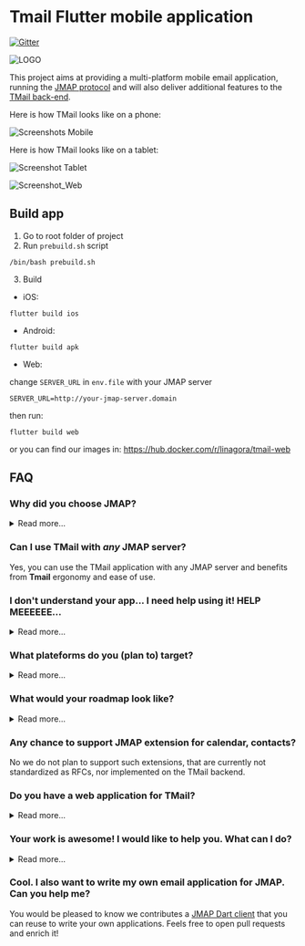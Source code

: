 # Tmail Flutter mobile application

[![Gitter](https://badges.gitter.im/linagora/team-mail.svg)](https://gitter.im/linagora/team-mail?utm_source=badge&utm_medium=badge&utm_campaign=pr-badge)

![LOGO](https://user-images.githubusercontent.com/6462404/169949991-bd72462e-fdb8-4a07-9c35-1d2c0c28f4ee.png)

This project aims at providing a multi-platform mobile email application, running the [JMAP protocol](https://jmap.io/) and will also deliver additional 
features to the [TMail back-end](https://github.com/linagora/tmail-backend).

Here is how TMail looks like on a phone:

![Screenshots Mobile](https://user-images.githubusercontent.com/6462404/169979675-85893fa4-325a-426b-a1a8-0751a585954a.png)


Here is how TMail looks like on a tablet:

![Screenshot Tablet](https://user-images.githubusercontent.com/6462404/169980415-513fb58c-004e-4946-a4dd-179b49c65470.png)


![Screenshot_Web](https://user-images.githubusercontent.com/6462404/169980055-b1ef5ff4-daee-4f58-84d4-9703e25f38d9.png)

## Build app
1. Go to root folder of project
2. Run `prebuild.sh` script
```
/bin/bash prebuild.sh 
```
3. Build
+ iOS:
```
flutter build ios 
```

+ Android:
```
flutter build apk
```

+ Web:

change `SERVER_URL` in `env.file` with your JMAP server
```
SERVER_URL=http://your-jmap-server.domain
```
then run: 
```
flutter build web
```
or you can find our images in: https://hub.docker.com/r/linagora/tmail-web

## FAQ

### **Why did you choose JMAP?**

<details>
  <summary>Read more...</summary>
That is a good question! **IMAP** is THE ubiquitous protocol people use to read their emails, THE norm.

Yet **IMAP** had been designed in another age, which resulted in a chatty patchwork of extensions. **IMAP** lacks decent synchronisation primitives to address real-time challenges modern mobile fleet requires, it consumes a lot of bandwith, requires a lot of roundtrips which means high latency.

We are not alone to say this! Big players of the field started their own [proprietary](https://developers.google.com/gmail/api) [protocols](https://docs.microsoft.com/en-us/exchange/clients/exchange-activesync/exchange-activesync?view=exchserver-2019) to address IMAP flaws, and inter-operable standard was yet to be found...

This, is where **[JMAP](https://jmap.io/)** comes to play! **JMAP** builds on decades of experience, and beautifully addresses these challenges using `HTTP` and `JSON` standards. Not only does it make applications easier to develop, we also strongly believes it results in an improved experience for the end user.
</details>

### **Can I use TMail with *any* JMAP server?**

Yes, you can use the TMail application with any JMAP server and benefits from **Tmail** ergonomy and ease of use.

### **I don't understand your app... I need help using it! HELP MEEEEEE...**

<details>
  <summary>Read more...</summary>
Don't worry, we are here!

We plan on writing a user documentation, helping you navigating around the application, and detailing the few configurations you have to perform.

If what you are looking for is not in the *user guide* then ask us directly in the [issues](https://github.com/linagora/tmail-flutter/issues) first, we would be glad to help. But also glad to improve our documentation and maybe tweak slightly our UI (user interface).
</details>

### **What plateforms do you (plan to) target?**

<details>
  <summary>Read more...</summary>
First, we target Android, iOS mobiles. We also take care of tablets and large rendering space early on in the development process.

Then, we plan on introducing a desktop application.

This versatility is enabled by the use of the [Flutter framework](https://flutter.dev/).
</details>

### **What would your roadmap look like?**

<details>
  <summary>Read more...</summary>
First, we plan to write a simple, multi-platform JMAP email client. This includes reading your mails and mailboxes, managing them, sending emails, searching your emails. This will likely keep us busy by the end of 2021.

Then, we have plan for multiple features including:

  - Support for TMail encrypted mailbox (GPG)
  - Support for TMail shared mailboxes
  - Support for TMail filters
  - Interactions with some other software from [Linagora](https://linagora.com) including:
      - Sending attachments via [LinShare]() file sharing platform.
      - Transfering some attachments you received to [LinShare](https://www.linshare.org/fr/accueil/) file sharing platform.
      - Discussing some emails you received via [Twake](https://twake.app/en/) chat.
</details>

### **Any chance to support JMAP extension for calendar, contacts?**

No we do not plan to support such extensions, that are currently not standardized as RFCs, nor implemented on the TMail backend.

### **Do you have a web application for TMail?**

<details>
  <summary>Read more...</summary>
  Yes! It is still in early development but we do have one. It's easy for you to use locally, as you can just build a Docker
  image locally from the sources of this repository, or even use our official Docker image `linagora/tmail-web`.

  The web-app needs to include an environment file though (here you can see the dummy `env.file` at the root of the project),
  with a `SERVER_URL` parameter, so it knows to which backend it needs to connect to.

  For this to run it locally for example, 2 ways:

  #### Edit the environment file before the build

  Edit the `env.file` by replacing the default value of `SERVER_URL` to the one pointing to your JMAP backend server.
  Then build your docker image:

  ```bash
  docker build -t tmail-web:latest .
  ```

  Then you can just simply run your web-app like this:

  ```bash
  docker run -d -ti -p 8080:80 --name web tmail-web:latest
  ```

  Then go to http://localhost:8080 and you should be able to login against your JMAP backend using the TMail web-app.

  #### Mount an environment file when running the container

  You can use our official image `linagora/tmail-web` or just build the docker image locally without any prior changes:

  ```bash
  docker build -t tmail-web:latest .
  ```

  From then, create at the root of the project an environment file (like `env.dev.file`) where you put the `SERVER_URL`
  you want to connect to. Then, to mount it and override the default one while running the container:

  ```bash
  docker run -d -ti -p 8080:80 --mount type=bind,source="$(pwd)"/env.dev.file,target=/usr/share/nginx/html/assets/env.file --name web tmail-web:latest
  ```

  Then go to http://localhost:8080 and you should be able to login against your JMAP backend using the TMail web-app.

</details>

### **Your work is awesome! I would like to help you. What can I do?**

<details>
  <summary>Read more...</summary>
Thanks for the enthousiasm!

There are many ways to help us, and amongst them:

   - **Spread the word**: Tell people you like **TMail**, on social medias, via blog posts etc... 
   - **Give us feedbacks**... It's hard to make all good decisions from the first time. It is very likely we can benefit from *your* experience. Did you encountered annoying bugs? Do you think we can better arrange the layout? Do you think we are missing some features critical to you? Tell us in the [issues](https://github.com/linagora/tmail-flutter/issues).
 - I can code! **I wanna help ;-)**. Wow thanks! Let's discuss your project together in the [issues](https://github.com/linagora/tmail-flutter/issues) to get you on track!
</details>
 
 ### **Cool. I also want to write my own email application for JMAP. Can you help me?**
 
You would be pleased to know we contributes a [JMAP Dart client](https://github.com/linagora/jmap-dart-client) that you can reuse to write your own applications. Feels free to open pull requests and enrich it!
